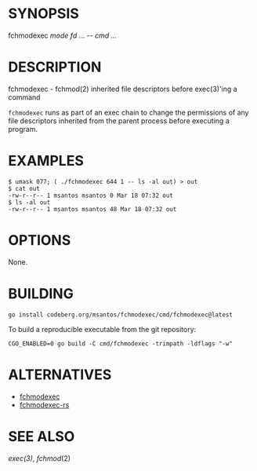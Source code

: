 # SYNOPSIS

fchmodexec *mode* *fd* *...* -- *cmd* *...*

# DESCRIPTION

fchmodexec - fchmod(2) inherited file descriptors before exec(3)'ing
a command

`fchmodexec` runs as part of an exec chain to change the permissions of
any file descriptors inherited from the parent process before executing
a program.

# EXAMPLES

```
$ umask 077; ( ./fchmodexec 644 1 -- ls -al out) > out
$ cat out
-rw-r--r-- 1 msantos msantos 0 Mar 18 07:32 out
$ ls -al out
-rw-r--r-- 1 msantos msantos 48 Mar 18 07:32 out
```

# OPTIONS

None.

# BUILDING

```
go install codeberg.org/msantos/fchmodexec/cmd/fchmodexec@latest
```

To build a reproducible executable from the git repository:

```
CGO_ENABLED=0 go build -C cmd/fchmodexec -trimpath -ldflags "-w"
```

# ALTERNATIVES

- [fchmodexec](https://github.com/msantos/fchmodexec)
- [fchmodexec-rs](https://github.com/msantos/fchmodexec-rs)

# SEE ALSO

*exec(3)*, *fchmod*(2)
